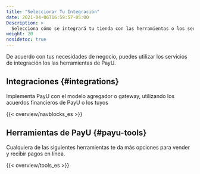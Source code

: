 ```yaml
---
title: "Seleccionar Tu Integración"
date: 2021-04-06T16:59:57-05:00
Description: >
  Selecciona cómo se integrará tu tienda con las herramientas o los servicios de PayU.
weight: 20
nosidetoc: true
---
```


De acuerdo con tus necesidades de negocio, puedes utilizar los servicios de integración los las herramientas de PayU.

## Integraciones {#integrations}
Implementa PayU con el modelo agregador o gateway, utilizando los acuerdos financieros de PayU o los tuyos

{{< overview/navblocks_es >}}

## Herramientas de PayU {#payu-tools}
Cualquiera de las siguientes herramientas te da más opciones para vender y recibir pagos en línea.

 {{< overview/tools_es >}}
